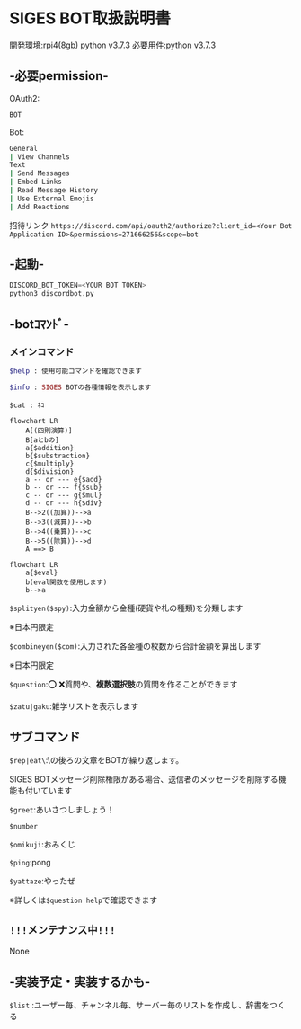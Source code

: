 # SIGES BOT取扱説明書

開発環境:rpi4(8gb) python v3.7.3
必要用件:python v3.7.3

## -必要permission-

OAuth2:

```bash
BOT
```

Bot:

```bash
General
| View Channels
Text
| Send Messages
| Embed Links
| Read Message History
| Use External Emojis
| Add Reactions
```

招待リンク `https://discord.com/api/oauth2/authorize?client_id=<Your Bot Application ID>&permissions=271666256&scope=bot`

## -起動-

```python
DISCORD_BOT_TOKEN=<YOUR BOT TOKEN>
python3 discordbot.py
```

## -botｺﾏﾝﾄﾞ-

### メインコマンド

```Ruby
$help : 使用可能コマンドを確認できます
```

```Ruby
$info : SIGES BOTの各種情報を表示します
```

```Rb
$cat : ﾈｺ
```

```mermaid
flowchart LR
    A[(四則演算)]
    B[aとbの]
    a{$addition}
    b{$substraction}
    c{$multiply}
    d{$division}
    a -- or --- e{$add}
    b -- or --- f{$sub}
    c -- or --- g{$mul}
    d -- or --- h{$div}
    B-->2((加算))-->a
    B-->3((減算))-->b
    B-->4((乗算))-->c
    B-->5((除算))-->d
    A ==> B
```

```mermaid
flowchart LR
    a{$eval}
    b(eval関数を使用します)
    b-->a
```

`$splityen($spy)`:入力金額から金種(硬貨や札の種類)を分類します

※日本円限定

`$combineyen($com)`:入力された各金種の枚数から合計金額を算出します

※日本円限定

`$question`:⭕ ❌質問や、**複数選択肢**の質問を作ることができます

`$zatu|gaku`:雑学リストを表示します

## サブコマンド

`$rep|eat\`:\の後ろの文章をBOTが繰り返します。

SIGES BOTメッセージ削除権限がある場合、送信者のメッセージを削除する機能も付いています

`$greet`:あいさつしましょう！

`$number`

`$omikuji`:おみくじ

`$ping`:pong

`$yattaze`:やったぜ

※詳しくは`$question help`で確認できます

## `!!!メンテナンス中!!!`

None

## -実装予定・実装するかも-

`$list` :ユーザー毎、チャンネル毎、サーバー毎のリストを作成し、辞書をつくる
